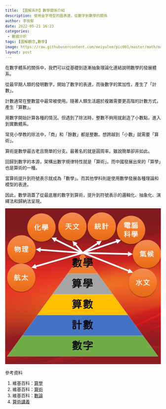```yaml
---
title: 【圖解系列】數學關係介紹
description: 使用金字塔型的圖表達，從數字到數學的關係
author: 李玫郁
date: 2022-05-21 16:23
categories:
 - 數據分析
tags: [圖解觀念,數學]
image: https://raw.githubusercontent.com/meiyulee/pic001/master/math/math0001.jpg
layout: post
---
```



在數字體系的關係中，我們可以從基礎到逐漸抽象理論化連結說明數學的發展體系。

從最早期人類的發明數字，開始了數字的表達，而後數字的累加性，產生了「計數」。

計數通常在整數當中最常被使用。隨著人類生活趨於複雜需要更高階的計數方式，產生「算數」。

用數字開始計算各種的情況。但遇到了除法時，整數不夠用就創造了小數點，進入到實數體系。

常見小學教的除法中，「商」和「餘數」都是整數。想跨越到「小數」就需要「算術」。

算術是數學最古老且簡單的分支。最著名的就是圓周率。雖說簡單卻非如此。

回歸到數字的本源，架構出數字規律特性就是「算術」。而中國發展出來的「算學」也是算術的一種。

當算術提升到符號表示就成為「數學」。而其他學科則是使用數學發展各種理論和模型的表達。

因此，數學涵蓋了從最底層的數字到算術，提升到符號表示的邏輯化、抽象化、演繹法和歸納法呈現。

![](https://raw.githubusercontent.com/meiyulee/pic001/master/math/math0001.jpg)

參考資料

1. 維基百科：[算學](https://zh.wikipedia.org/zh-tw/%E7%AE%97%E5%AD%B8)
2. 維基百科：[算術](https://zh.m.wikipedia.org/zh-tw/%E7%AE%97%E6%9C%AF)
3. 維基百科：[數論](https://zh.m.wikipedia.org/zh-tw/%E6%95%B0%E8%AE%BA)
4. [算術講義](https://math.ntnu.edu.tw/~maco/arith.htm)



